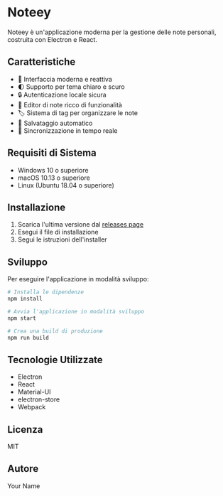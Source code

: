 # Noteey

Noteey è un'applicazione moderna per la gestione delle note personali, costruita con Electron e React.

## Caratteristiche

- 🎨 Interfaccia moderna e reattiva
- 🌓 Supporto per tema chiaro e scuro
- 🔒 Autenticazione locale sicura
- 📝 Editor di note ricco di funzionalità
- 🏷️ Sistema di tag per organizzare le note
- 💾 Salvataggio automatico
- 🔄 Sincronizzazione in tempo reale

## Requisiti di Sistema

- Windows 10 o superiore
- macOS 10.13 o superiore
- Linux (Ubuntu 18.04 o superiore)

## Installazione

1. Scarica l'ultima versione dal [releases page](https://github.com/yourusername/noteey/releases)
2. Esegui il file di installazione
3. Segui le istruzioni dell'installer

## Sviluppo

Per eseguire l'applicazione in modalità sviluppo:

```bash
# Installa le dipendenze
npm install

# Avvia l'applicazione in modalità sviluppo
npm start

# Crea una build di produzione
npm run build
```

## Tecnologie Utilizzate

- Electron
- React
- Material-UI
- electron-store
- Webpack

## Licenza

MIT

## Autore

Your Name 
